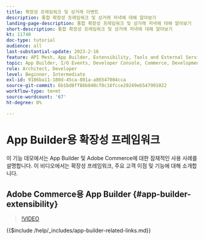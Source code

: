 ```yaml
---
title: 확장성 프레임워크 및 상거래 이벤트
description: 통합 확장성 프레임워크 및 상거래 저녁에 대해 알아보기
landing-page-description: 통합 확장성 프레임워크 및 상거래 저녁에 대해 알아보기
short-description: 통합 확장성 프레임워크 및 상거래 저녁에 대해 알아보기
kt: 11740
doc-type: tutorial
audience: all
last-substantial-update: 2023-2-16
feature: API Mesh, App Builder, Extensibility, Tools and External Services, Eventing, Backend Development
topic: App Builder, I/O Events, Developer Console, Commerce, Development, Integrations
role: Architect, Developer
level: Beginner, Intermediate
exl-id: 9186ba11-180d-45ca-801a-a86547084cca
source-git-commit: 6b1bd8ff86b840cf8c16fcce20249eb547991022
workflow-type: tm+mt
source-wordcount: '67'
ht-degree: 0%

---
```


# App Builder용 확장성 프레임워크

이 기능 데모에서는 App Builder 및 Adobe Commerce에 대한 잠재적인 사용 사례를 설명합니다. 이 비디오에서는 확장성 프레임워크, 주요 고객 이점 및 기능에 대해 소개합니다.

## Adobe Commerce용 App Builder {#app-builder-extensibility}

>[!VIDEO](https://video.tv.adobe.com/v/3413328?learn=on)

{{$include /help/_includes/app-builder-related-links.md}}

